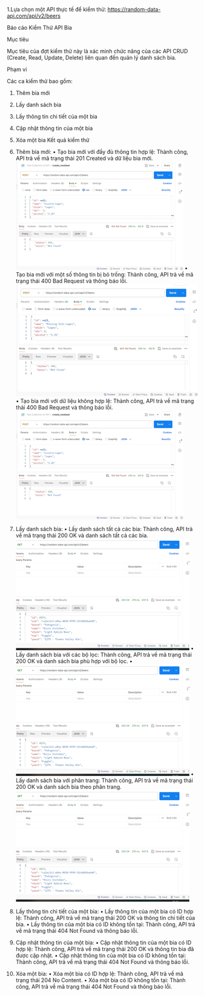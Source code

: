 1.Lựa chọn một API thực tế để kiểm thử: https://random-data-api.com/api/v2/beers

Báo cáo Kiểm Thử API Bia

Mục tiêu

Mục tiêu của đợt kiểm thử này là xác minh chức năng của các API CRUD (Create, Read, Update, Delete) liên quan đến quản lý danh sách bia.

Phạm vi

Các ca kiểm thử bao gồm:
1.	Thêm bia mới
2.	Lấy danh sách bia
3.	Lấy thông tin chi tiết của một bia
4.	Cập nhật thông tin của một bia
5.	Xóa một bia
Kết quả kiểm thử


1.	Thêm bia mới:
•	Tạo bia mới với đầy đủ thông tin hợp lệ: Thành công, API trả về mã trạng thái 201 Created và dữ liệu bia mới.
 ![anh1](image-1.png)
•	Tạo bia mới với một số thông tin bị bỏ trống: Thành công, API trả về mã trạng thái 400 Bad Request và thông báo lỗi.
 ![alt text](image-5.png)
•	Tạo bia mới với dữ liệu không hợp lệ: Thành công, API trả về mã trạng thái 400 Bad Request và thông báo lỗi.
![alt text](image-2.png)


2.	Lấy danh sách bia:
•	Lấy danh sách tất cả các bia: Thành công, API trả về mã trạng thái 200 OK và danh sách tất cả các bia.
 ![alt text](image-3.png)
•	Lấy danh sách bia với các bộ lọc: Thành công, API trả về mã trạng thái 200 OK và danh sách bia phù hợp với bộ lọc.
•	![alt text](image-4.png)
•	Lấy danh sách bia với phân trang: Thành công, API trả về mã trạng thái 200 OK và danh sách bia theo phân trang.
![alt text](image-6.png)

3.	Lấy thông tin chi tiết của một bia:
•	Lấy thông tin của một bia có ID hợp lệ: Thành công, API trả về mã trạng thái 200 OK và thông tin chi tiết của bia.
•	Lấy thông tin của một bia có ID không tồn tại: Thành công, API trả về mã trạng thái 404 Not Found và thông báo lỗi.


4.	Cập nhật thông tin của một bia:
•	Cập nhật thông tin của một bia có ID hợp lệ: Thành công, API trả về mã trạng thái 200 OK và thông tin bia đã được cập nhật.
•	Cập nhật thông tin của một bia có ID không tồn tại: Thành công, API trả về mã trạng thái 404 Not Found và thông báo lỗi.
5.	Xóa một bia:
•	Xóa một bia có ID hợp lệ: Thành công, API trả về mã trạng thái 204 No Content.
•	Xóa một bia có ID không tồn tại: Thành công, API trả về mã trạng thái 404 Not Found và thông báo lỗi.

